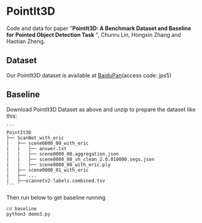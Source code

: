 # PointIt3D

Code and data for paper "**PointIt3D: A Benchmark Dataset and Baseline for** **Pointed Object Detection Task** ", Chunru Lin, Hongxin Zhang and Haotian Zheng.



## Dataset

Our PointIt3D dataset is available at [BaiduPan](https://pan.baidu.com/share/init?surl=E3u96E7dEXnrR1dDris_1w)(access code: jps5)



## Baseline

Download PointIt3D Dataset as above and unzip to prepare the dataset like this:

````
```
PointIt3D
├── ScanNet_with_eric
|   ├── scene0000_00_with_eric
|   |   ├── answer.txt
|   |   ├── scene0000_00.aggregation.json
|   |   ├── scene0000_00_vh_clean_2.0.010000.segs.json
|   |   ├── scene0000_00_with_eric.ply
|   ├── scene0000_01_with_eric
|   ├── ...
|   ├──scannetv2-labels.combined.tsv
```
````

Then run below to get baseline running

```bash
cd baseline
python3 demo3.py
```

